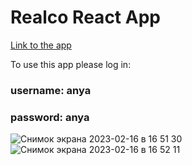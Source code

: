 # Realco React App

[Link to the app](https://anna5756855.github.io/realco-app/)

To use this app please log in:
### username: anya
### password: anya

![Снимок экрана 2023-02-16 в 16 51 30](https://user-images.githubusercontent.com/104498744/219384183-1d824507-80fc-4740-afe9-782e47ddd1fa.jpg)
![Снимок экрана 2023-02-16 в 16 52 11](https://user-images.githubusercontent.com/104498744/219384343-8ce12196-471d-46e5-8ce1-fba9c6db851e.jpg)
